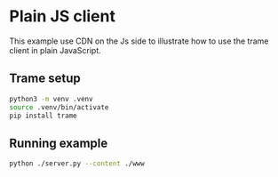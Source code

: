 # Plain JS client

This example use CDN on the Js side to illustrate how to use the trame client in plain JavaScript.

## Trame setup

```bash
python3 -m venv .venv
source .venv/bin/activate
pip install trame
```

## Running example

```bash
python ./server.py --content ./www
```
